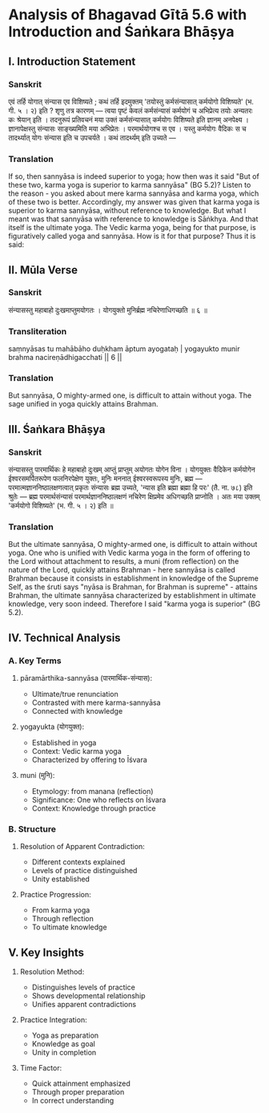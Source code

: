 # Analysis of Bhagavad Gītā 5.6 with Introduction and Śaṅkara Bhāṣya

## I. Introduction Statement

### Sanskrit
एवं तर्हि योगात् संन्यास एव विशिष्यते ; कथं तर्हि इदमुक्तम् 'तयोस्तु कर्मसंन्यासात् कर्मयोगो विशिष्यते' (भ. गी. ५ । २) इति ? शृणु तत्र कारणम् — त्वया पृष्टं केवलं कर्मसंन्यासं कर्मयोगं च अभिप्रेत्य तयोः अन्यतरः कः श्रेयान् इति । तदनुरूपं प्रतिवचनं मया उक्तं कर्मसंन्यासात् कर्मयोगः विशिष्यते इति ज्ञानम् अनपेक्ष्य । ज्ञानापेक्षस्तु संन्यासः साङ्‍ख्यमिति मया अभिप्रेतः । परमार्थयोगश्च स एव । यस्तु कर्मयोगः वैदिकः स च तादर्थ्यात् योगः संन्यास इति च उपचर्यते । कथं तादर्थ्यम् इति उच्यते —

### Translation
If so, then sannyāsa is indeed superior to yoga; how then was it said "But of these two, karma yoga is superior to karma sannyāsa" (BG 5.2)? Listen to the reason - you asked about mere karma sannyāsa and karma yoga, which of these two is better. Accordingly, my answer was given that karma yoga is superior to karma sannyāsa, without reference to knowledge. But what I meant was that sannyāsa with reference to knowledge is Sāṅkhya. And that itself is the ultimate yoga. The Vedic karma yoga, being for that purpose, is figuratively called yoga and sannyāsa. How is it for that purpose? Thus it is said:

## II. Mūla Verse

### Sanskrit
संन्यासस्तु महाबाहो दुःखमाप्तुमयोगतः ।
योगयुक्तो मुनिर्ब्रह्म नचिरेणाधिगच्छति ॥ ६ ॥

### Transliteration
saṃnyāsas tu mahābāho duḥkham āptum ayogataḥ |
yogayukto munir brahma nacireṇādhigacchati || 6 ||

### Translation
But sannyāsa, O mighty-armed one, is difficult to attain without yoga.
The sage unified in yoga quickly attains Brahman.

## III. Śaṅkara Bhāṣya

### Sanskrit
संन्यासस्तु पारमार्थिकः हे महाबाहो दुःखम् आप्तुं प्राप्तुम् अयोगतः योगेन विना । योगयुक्तः वैदिकेन कर्मयोगेन ईश्वरसमर्पितरूपेण फलनिरपेक्षेण युक्तः, मुनिः मननात् ईश्वरस्वरूपस्य मुनिः, ब्रह्म — परमात्मज्ञाननिष्ठालक्षणत्वात् प्रकृतः संन्यासः ब्रह्म उच्यते, 'न्यास इति ब्रह्मा ब्रह्मा हि परः' (तै. ना. ७८) इति श्रुतेः — ब्रह्म परमार्थसंन्यासं परमार्थज्ञाननिष्ठालक्षणं नचिरेण क्षिप्रमेव अधिगच्छति प्राप्नोति । अतः मया उक्तम् 'कर्मयोगो विशिष्यते' (भ. गी. ५ । २) इति ॥

### Translation
But the ultimate sannyāsa, O mighty-armed one, is difficult to attain without yoga. One who is unified with Vedic karma yoga in the form of offering to the Lord without attachment to results, a muni (from reflection) on the nature of the Lord, quickly attains Brahman - here sannyāsa is called Brahman because it consists in establishment in knowledge of the Supreme Self, as the śruti says "nyāsa is Brahman, for Brahman is supreme" - attains Brahman, the ultimate sannyāsa characterized by establishment in ultimate knowledge, very soon indeed. Therefore I said "karma yoga is superior" (BG 5.2).

## IV. Technical Analysis

### A. Key Terms

1. pāramārthika-sannyāsa (पारमार्थिक-संन्यास):
   - Ultimate/true renunciation
   - Contrasted with mere karma-sannyāsa
   - Connected with knowledge

2. yogayukta (योगयुक्त):
   - Established in yoga
   - Context: Vedic karma yoga
   - Characterized by offering to Īśvara

3. muni (मुनि):
   - Etymology: from manana (reflection)
   - Significance: One who reflects on Īśvara
   - Context: Knowledge through practice

### B. Structure

1. Resolution of Apparent Contradiction:
   - Different contexts explained
   - Levels of practice distinguished
   - Unity established

2. Practice Progression:
   - From karma yoga
   - Through reflection
   - To ultimate knowledge

## V. Key Insights

1. Resolution Method:
   - Distinguishes levels of practice
   - Shows developmental relationship
   - Unifies apparent contradictions

2. Practice Integration:
   - Yoga as preparation
   - Knowledge as goal
   - Unity in completion

3. Time Factor:
   - Quick attainment emphasized
   - Through proper preparation
   - In correct understanding
